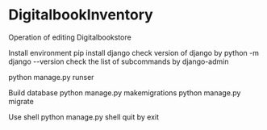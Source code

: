 # DigitalbookInventory
Operation of editing Digitalbookstore

Install environment
pip install django
check version of django by python -m django --version
check the list of subcommands by django-admin

python manage.py runser

Build database
python manage.py makemigrations
python manage.py migrate

Use shell
python manage.py shell
quit by exit
